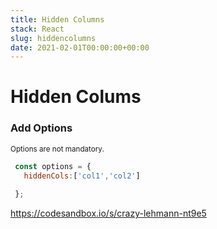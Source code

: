 ```yaml
---
title: Hidden Columns
stack: React
slug: hiddencolumns
date: 2021-02-01T00:00:00+00:00
---
```

# Hidden Colums


### Add Options
<sub>Options are not mandatory.</sub>

 ```js
  const options = {
    hiddenCols:['col1','col2']
    
  };

```

https://codesandbox.io/s/crazy-lehmann-nt9e5
